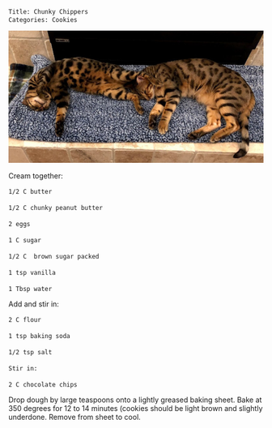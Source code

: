 ~~~ recipe-info
Title: Chunky Chippers
Categories: Cookies
~~~

![Chocolate Chip and Ginger Snap](recipes/ChunkyChippers.jpg "Chocolate Chip and Ginger Snap")

Cream together:

~~~ recipe-ingredients
1/2 C butter

1/2 C chunky peanut butter

2 eggs

1 C sugar

1/2 C  brown sugar packed

1 tsp vanilla

1 Tbsp water
~~~

Add and stir in:

~~~ recipe-ingredients
2 C flour

1 tsp baking soda

1/2 tsp salt

Stir in:

2 C chocolate chips
~~~

Drop dough by large teaspoons onto a lightly greased baking sheet.  Bake at 350 degrees for 12 to 14
minutes (cookies should be light brown and slightly underdone.  Remove from sheet to cool.
